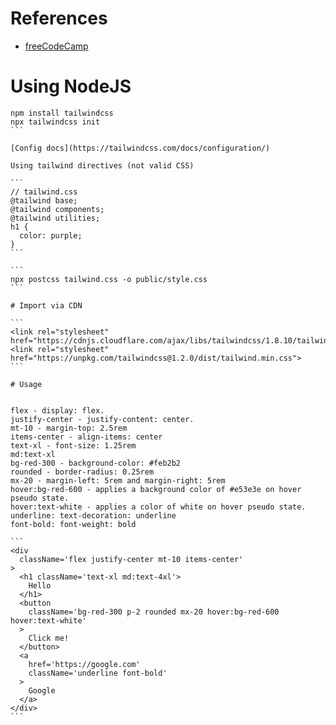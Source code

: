 # References

- [freeCodeCamp](https://www.freecodecamp.org/news/get-started-with-tailwindcss/)

# Using NodeJS

````
npm install tailwindcss
npx tailwindcss init
```

[Config docs](https://tailwindcss.com/docs/configuration/)

Using tailwind directives (not valid CSS)

```
// tailwind.css
@tailwind base;
@tailwind components;
@tailwind utilities;
h1 {
  color: purple;
}
```

```
npx postcss tailwind.css -o public/style.css
```

# Import via CDN

```
<link rel="stylesheet" href="https://cdnjs.cloudflare.com/ajax/libs/tailwindcss/1.8.10/tailwind.min.css">
<link rel="stylesheet" href="https://unpkg.com/tailwindcss@1.2.0/dist/tailwind.min.css">
```

# Usage


flex - display: flex.
justify-center - justify-content: center.
mt-10 - margin-top: 2.5rem
items-center - align-items: center
text-xl - font-size: 1.25rem
md:text-xl
bg-red-300 - background-color: #feb2b2
rounded - border-radius: 0.25rem
mx-20 - margin-left: 5rem and margin-right: 5rem
hover:bg-red-600 - applies a background color of #e53e3e on hover pseudo state.
hover:text-white - applies a color of white on hover pseudo state.
underline: text-decoration: underline
font-bold: font-weight: bold

```
<div
  className='flex justify-center mt-10 items-center'
>
  <h1 className='text-xl md:text-4xl'>
    Hello
  </h1>
  <button
    className='bg-red-300 p-2 rounded mx-20 hover:bg-red-600 hover:text-white'
  >
    Click me!
  </button>
  <a
    href='https://google.com'
    className='underline font-bold'
  >
    Google
  </a>
</div>
```
